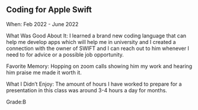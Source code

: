 ## Coding for Apple Swift

When: Feb 2022 - June 2022

What Was Good About It: I learned a brand new coding language that can help me develop apps which will help me in university and I created a connection with the owner of SWIFT and I can reach out to him whenever I need to for advice or a possible job opportunity. 

Favorite Memory: Hopping on zoom calls showing him my work and hearing him praise me made it worth it.

What I Didn’t Enjoy: The amount of hours I have worked to prepare for a presentation in this class was around 3-4 hours a day for months.

Grade:B
